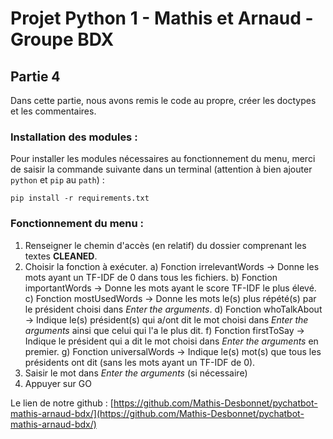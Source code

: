 # Projet Python 1 - Mathis et Arnaud - Groupe BDX

## Partie 4

Dans cette partie, nous avons remis le code au propre, créer les doctypes et les commentaires.

### Installation des modules :

Pour installer les modules nécessaires au fonctionnement du menu, merci de saisir la commande suivante dans un terminal (attention à bien ajouter `python` et `pip` au `path`) : 

```
pip install -r requirements.txt
```

### Fonctionnement du menu : 

1) Renseigner le chemin d'accès (en relatif) du dossier comprenant les textes **CLEANED**.
2) Choisir la fonction à exécuter.
   a) Fonction irrelevantWords -> Donne les mots ayant un TF-IDF de 0 dans tous les fichiers.
   b) Fonction importantWords -> Donne les mots ayant le score TF-IDF le plus élevé.
   c) Fonction mostUsedWords -> Donne les mots le(s) plus répété(s) par le président choisi dans _Enter the arguments_.
   d) Fonction whoTalkAbout -> Indique le(s) président(s) qui a/ont dit le mot choisi dans _Enter the arguments_ ainsi que celui qui l'a le plus dit.
   f) Fonction firstToSay -> Indique le président qui a dit le mot choisi dans _Enter the arguments_ en premier. 
   g) Fonction universalWords -> Indique le(s) mot(s) que tous les présidents ont dit (sans les mots ayant un TF-IDF de 0).
3) Saisir le mot dans _Enter the arguments_ (si nécessaire)
4) Appuyer sur GO

Le lien de notre github : [https://github.com/Mathis-Desbonnet/pychatbot-mathis-arnaud-bdx/](https://github.com/Mathis-Desbonnet/pychatbot-mathis-arnaud-bdx/)

